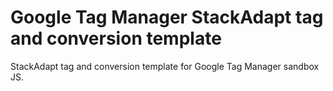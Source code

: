 # Google Tag Manager StackAdapt tag and conversion template

StackAdapt tag and conversion template for Google Tag Manager sandbox JS.
